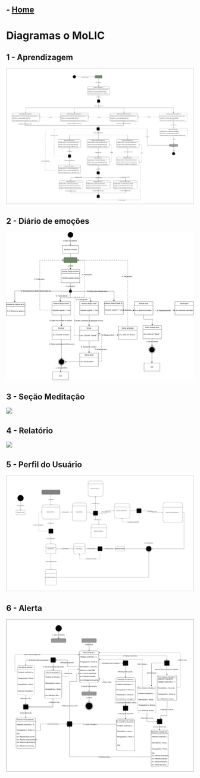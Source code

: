 ## - [Home](/README.md)
# Diagramas o MoLIC
## 1 - Aprendizagem
<img src="./images/Aprendizado-MoLIC.drawio.svg">

## 2 - Diário de emoções
<img src="./images/MoLIC_Diario.drawio.svg">

## 3 - Seção Meditação
<img src="./images/">

## 4 - Relatório
<img src="./images/MoLIC-relatórios.drawio.svg">

## 5 - Perfil do Usuário
<img src="./images/MoLIC-de-Perfil.drawio.svg">

## 6 - Alerta
<img src="./images/alerta-Molic.drawio.svg">
